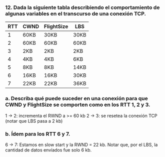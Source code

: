 ### 12. Dada la siguiente tabla describiendo el comportamiento de algunas variables en el transcurso de una conexión TCP.

| RTT | CWND | FlightSize | LBS
|-----|------|------------|------
| 1   | 60KB | 30KB       | 30KB
| 2   | 60KB | 60KB       | 60KB
| 3   | 2KB  | 2KB        | 2KB
| 4   | 4KB  | 4KB        | 6KB
| 5   | 8KB  | 8KB        | 14KB
| 6   | 16KB | 16KB       | 30KB
| 7   | 22KB | 22KB       | 36KB

### a. Describa qué puede suceder en una conexión para que CWND y FlightSize se comporten como en los RTT 1, 2 y 3.

1 -> 2: incrementa el RWND a >= 60 kb
2 -> 3: se resetea la conexión TCP (notar que LBS pasa a 2 kb)

### b. Ídem para los RTT 6 y 7.

6 -> 7: Estamos en slow start y la RWND = 22 kb. Notar que, por el LBS, la cantidad de datos envíados fue solo 6 kb.